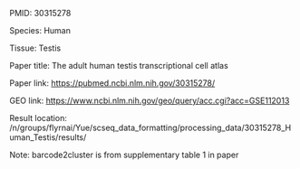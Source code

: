 PMID: 30315278

Species: Human

Tissue: Testis

Paper title: The adult human testis transcriptional cell atlas

Paper link: https://pubmed.ncbi.nlm.nih.gov/30315278/

GEO link: https://www.ncbi.nlm.nih.gov/geo/query/acc.cgi?acc=GSE112013

Result location: /n/groups/flyrnai/Yue/scseq_data_formatting/processing_data/30315278_Human_Testis/results/

Note: barcode2cluster is from supplementary table 1 in paper

